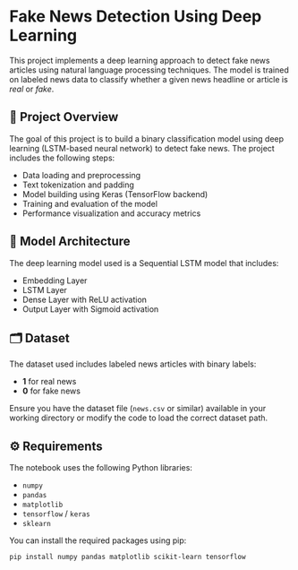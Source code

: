 # Fake News Detection Using Deep Learning

This project implements a deep learning approach to detect fake news articles using natural language processing techniques. The model is trained on labeled news data to classify whether a given news headline or article is *real* or *fake*.

## 📌 Project Overview

The goal of this project is to build a binary classification model using deep learning (LSTM-based neural network) to detect fake news. The project includes the following steps:
- Data loading and preprocessing
- Text tokenization and padding
- Model building using Keras (TensorFlow backend)
- Training and evaluation of the model
- Performance visualization and accuracy metrics

## 🧠 Model Architecture

The deep learning model used is a Sequential LSTM model that includes:
- Embedding Layer
- LSTM Layer
- Dense Layer with ReLU activation
- Output Layer with Sigmoid activation

## 🗂️ Dataset

The dataset used includes labeled news articles with binary labels:
- **1** for real news
- **0** for fake news

Ensure you have the dataset file (`news.csv` or similar) available in your working directory or modify the code to load the correct dataset path.

## ⚙️ Requirements

The notebook uses the following Python libraries:

- `numpy`
- `pandas`
- `matplotlib`
- `tensorflow` / `keras`
- `sklearn`

You can install the required packages using pip:

```bash
pip install numpy pandas matplotlib scikit-learn tensorflow